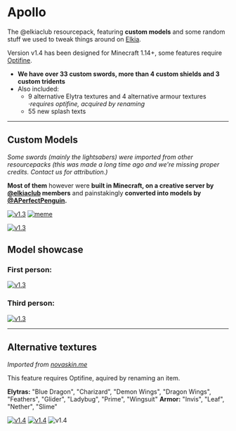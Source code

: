 # Apollo
The @elkiaclub resourcepack, featuring **custom models** and some random stuff we used to tweak things around on [Elkia](https://elkia.club).

Version v1.4 has been designed for Minecraft 1.14+, some features require [Optifine](https://optifine.net/home).
* **We have over 33 custom swords, more than 4 custom shields and 3 custom tridents**
* Also included:
  * 9 alternative Elytra textures and 4 alternative armour textures    ⋅*requires optifine, acquired by renaming*
  * 55 new splash texts


***
## Custom Models

*Some swords (mainly the lightsabers) were imported from other resourcepacks (this was made a long time ago and we're missing proper credits. Contact us for attribution.)*

**Most of them** however were **built in Minecraft, on a creative server by [@elkiaclub](https://github.com/elkiaclub) members** and painstakingly **converted into models by [@APerfectPenguin](https://github.com/APerfectPenguin).**

[![v1.3](https://media.discordapp.net/attachments/451803777893269504/552091325483450368/unknown.png)](https://media.discordapp.net/attachments/451803777893269504/552091325483450368/unknown.png)
[![meme](https://i.imgur.com/o9ssiV4.png)](https://i.imgur.com/o9ssiV4.png)

[![v1.3](https://cdn.discordapp.com/attachments/451803777893269504/552091362020032522/unknown.png)](https://cdn.discordapp.com/attachments/451803777893269504/552091362020032522/unknown.png)

## Model showcase

### First person:

[![v1.3](https://thumbs.gfycat.com/DescriptiveNiceBobwhite-size_restricted.gif)](https://gfycat.com/DescriptiveNiceBobwhite
)

### Third person:

[![v1.3](https://thumbs.gfycat.com/WeirdZanyKatydid-size_restricted.gif)](https://gfycat.com/WeirdZanyKatydid)


***
## Alternative textures
*Imported from [novaskin.me](https://novaskin.me/)*

This feature requires Optifine, aquired by renaming an item.

__Elytras:__ "Blue Dragon", "Charizard", "Demon Wings", "Dragon Wings", "Feathers", "Glider", "Ladybug", "Prime", "Wingsuit"
__Armor:__ "Invis", "Leaf", "Nether", "Slime"

[![v1.4](https://media.giphy.com/media/XBvKt34r7nN7lBwj74/giphy.gif)](https://giphy.com/gifs/elkia-elkiaclub-apollo-minecraft-resourcepack-elytra-XBvKt34r7nN7lBwj74/fullscreen)
[![v1.4](https://i.imgur.com/GfSRYvu.png)](https://media.discordapp.net/attachments/451803777893269504/587686600289419264/unknown.png)
![v1.4](https://cdn.discordapp.com/attachments/451803777893269504/587972933461213189/unknown.png)

